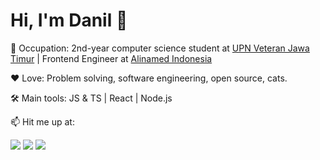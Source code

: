 # Hi, I'm Danil 👋

📖 Occupation: 2nd-year computer science student at [UPN Veteran Jawa Timur](https://upnjatim.ac.id) | Frontend Engineer at [Alinamed Indonesia](https://github.com/Alinamed-Indonesia)

❤️ Love: Problem solving, software engineering, open source, cats.

🛠️ Main tools: JS & TS | React | Node.js

📫 Hit me up at:

[![](http://img.shields.io/badge/-LinkedIn-lightgrey?logo=linkedin&style=flat&logoColor=white&color=0077B5)](https://linkedin.com/in/danilhendrasr) 
[![](http://img.shields.io/badge/-Twitter-lightgrey?logo=twitter&style=flat&logoColor=white&color=1DA1F2)](https://twitter.com/danilhendrasr) 
[![](http://img.shields.io/badge/-Email-lightgrey?logo=gmail&style=flat&logoColor=white&color=D14836)](mailto:danilhendrasr@gmail.com)

<!--
**danilhendras/danilhendras** is a ✨ _special_ ✨ repository because its `README.md` (this file) appears on your GitHub profile.

Here are some ideas to get you started:

- 🔭 I’m currently working on ...
- 🌱 I’m currently learning ...
- 👯 I’m looking to collaborate on ...
- 🤔 I’m looking for help with ...
- 💬 Ask me about ...
- 📫 How to reach me: ...
- 😄 Pronouns: ...
- ⚡ Fun fact: ...
-->
